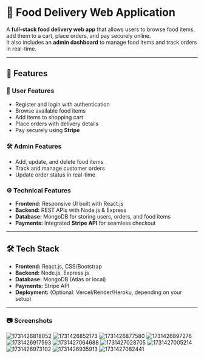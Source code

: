 # 🍔 Food Delivery Web Application

A **full-stack food delivery web app** that allows users to browse food items, add them to a cart, place orders, and pay securely online.  
It also includes an **admin dashboard** to manage food items and track orders in real-time.  

---

## 🚀 Features

### 👤 User Features
- Register and login with authentication  
- Browse available food items  
- Add items to shopping cart  
- Place orders with delivery details  
- Pay securely using **Stripe**  

### 🛠️ Admin Features
- Add, update, and delete food items  
- Track and manage customer orders  
- Update order status in real-time  

### ⚙️ Technical Features
- **Frontend:** Responsive UI built with React.js  
- **Backend:** REST APIs with Node.js & Express  
- **Database:** MongoDB for storing users, orders, and food items  
- **Payments:** Integrated **Stripe API** for seamless checkout  

---

## 🛠️ Tech Stack

- **Frontend:** React.js, CSS/Bootstrap  
- **Backend:** Node.js, Express.js  
- **Database:** MongoDB (Atlas or local)  
- **Payments:** Stripe API  
- **Deployment:** (Optional: Vercel/Render/Heroku, depending on your setup)  

---

### 📷 Screenshots
![1731426818052](https://github.com/user-attachments/assets/6d6b5cb4-f9f9-497c-9cdb-f0d97c1e426c)
![1731426852173](https://github.com/user-attachments/assets/5e2cc7be-0c65-489f-bed9-5f4db7842ade)
![1731426877580](https://github.com/user-attachments/assets/d1c81f72-ac52-4537-ac64-61364f0d0f77)
![1731426897276](https://github.com/user-attachments/assets/b8b90f3d-fc2e-4483-b569-f0e772809e30)
![1731426917593](https://github.com/user-attachments/assets/4ce142ce-4e16-4d61-a2d7-c5750b27a841)
![1731427064688](https://github.com/user-attachments/assets/2f6697b6-cb0c-4948-a8db-c17243e95622)
![1731427028705](https://github.com/user-attachments/assets/bb3c32b5-4cca-47b8-b42d-2e93fe604e81)
![1731427005214](https://github.com/user-attachments/assets/a435d691-ecd2-4e31-8c79-7e330937dcf7)
![1731426973102](https://github.com/user-attachments/assets/235eeb4d-031f-4d2e-a8df-6300bfbb78b9)
![1731426935913](https://github.com/user-attachments/assets/09de223b-91c4-4c84-9306-6ad5c933ce49)
![1731427082441](https://github.com/user-attachments/assets/ecbaa530-0ca9-403f-85a5-ebc0c6066fd6)
